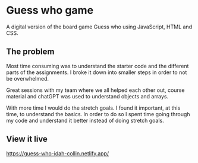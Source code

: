 # Guess who game

A digital version of the board game Guess who using JavaScript, HTML and CSS.

## The problem

Most time consuming was to understand the starter code and the different parts of the assignments. I broke it down into smaller steps in order to not be overwhelmed. 

Great sessions with my team where we all helped each other out, course material and chatGPT was used to understand objects and arrays.

With more time I would do the stretch goals. I found it important, at this time, to understand the basics. In order to do so I spent time going through my code and understand it better instead of doing stretch goals.

## View it live

https://guess-who-idah-collin.netlify.app/
